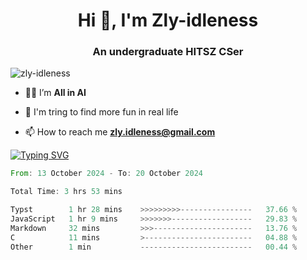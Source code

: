 <h1 align="center">Hi 👋, I'm Zly-idleness</h1>

<h3 align="center">An undergraduate HITSZ CSer</h3>

<p align="left"> <img src="https://komarev.com/ghpvc/?username=zly-idleness&label=Profile%20views&color=0e75b6&style=flat" alt="zly-idleness" /> </p>


- 👨‍💻 I’m **All in AI**

- 🌱 I'm tring to find more fun in real life

- 📫 How to reach me **zly.idleness@gmail.com**



[![Typing SVG](https://readme-typing-svg.herokuapp.com?font=Fira+Code&pause=1000&width=435&lines=I+Maybe+Slow)](https://git.io/typing-svg)


<!--START_SECTION:waka-->

```rust
From: 13 October 2024 - To: 20 October 2024

Total Time: 3 hrs 53 mins

Typst        1 hr 28 mins    >>>>>>>>>----------------   37.66 %
JavaScript   1 hr 9 mins     >>>>>>>------------------   29.83 %
Markdown     32 mins         >>>----------------------   13.76 %
C            11 mins         >------------------------   04.88 %
Other        1 min           -------------------------   00.44 %
```

<!--END_SECTION:waka-->



